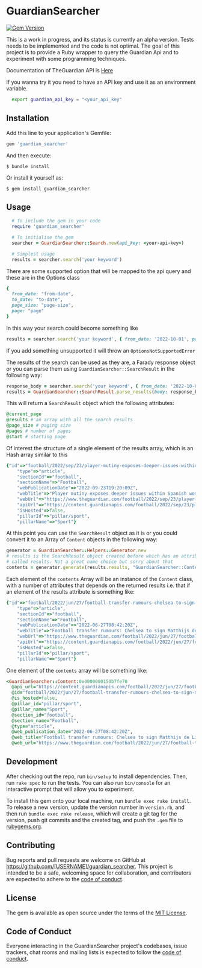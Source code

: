 # GuardianSearcher

[![Gem Version](https://badge.fury.io/rb/guardian_searcher.svg)](https://badge.fury.io/rb/guardian_searcher)

This is a work in progress, and its status is currently an alpha version. Tests needs to be implemented and the code is not optimal.
The goal of this project is to provide a Ruby wrapper to query the Guardian Api and to experiment with some programming techniques.

Documentation of TheGuardian API is [Here](https://open-platform.theguardian.com/documentation/)

If you wanna try it you need to have an API key and use it as an environment variable.

```bash
  export guardian_api_key = "<your_api_key"
```
## Installation

Add this line to your application's Gemfile:

```ruby
gem 'guardian_searcher'
```

And then execute:

    $ bundle install

Or install it yourself as:

    $ gem install guardian_searcher

## Usage

```ruby
  # To include the gem in your code
  require 'guardian_searcher'

  # To initialise the gem
  searcher = GuardianSearcher::Search.new(api_key: <your-api-key>)

  # Simplest usage
  results = searcher.search('your keyword') 
```

There are some supported option that will be mapped to the api query and these are in the Options
class

```ruby
{
  from_date: "from-date",
  to_date: "to-date",
  page_size: "page-size",
  page: "page"
}
```

In this way your search could become something like

```ruby
results = searcher.search('your keyword', { from_date: '2022-10-01', page_size: 10 })
```

If you add something unsupported it will throw an `OptionsNotSupportedError`

The results of the search can be used as they are, a Farady response object or you can parse them using `GuardianSearcher::SearchResult` in the following way:

```ruby
response_body = searcher.search('your keyword', { from_date: '2022-10-01', page_size: 10 }).body
results = GuardianSearcher::SearchResult.parse_results(body: response_body)
```
This will return a `SearchResult` object which the following attributes:

```ruby
@current_page
@results # an array with all the search results
@page_size # paging size
@pages # number of pages
@start # starting page
```

Of interest the structure of a single element of the results array, which is an Hash array similar to this

```ruby
{"id"=>"football/2022/sep/23/player-mutiny-exposes-deeper-issues-within-spanish-womens-football",
    "type"=>"article",
    "sectionId"=>"football",
    "sectionName"=>"Football",
    "webPublicationDate"=>"2022-09-23T19:20:09Z",
    "webTitle"=>"Player mutiny exposes deeper issues within Spanish women’s football | Sid Lowe",
    "webUrl"=>"https://www.theguardian.com/football/2022/sep/23/player-mutiny-exposes-deeper-issues-within-spanish-womens-football",
    "apiUrl"=>"https://content.guardianapis.com/football/2022/sep/23/player-mutiny-exposes-deeper-issues-within-spanish-womens-football",
    "isHosted"=>false,
    "pillarId"=>"pillar/sport",
    "pillarName"=>"Sport"}
```
At this point you can use the `SearchResult` object as it is or you could convert it to an Array of `Content` objects in the following way:
```ruby
generator = GuardianSearcher::Helpers::Generator.new
# results is the SearchResult object created before which has an attribute
# called results. Not a great name choice but sorry about that
contents = generator.generate(results.results, "GuardianSearcher::Content")
```

Each element of the `contents` Array will be an instance of the `Content` class, with a number of attributes that depends on the returned results i.e. that
if an element of the results attribute is something like:
```ruby
{"id"=>"football/2022/jun/27/football-transfer-rumours-chelsea-to-sign-matthijs-de-ligt-from-juventus",
    "type"=>"article",
    "sectionId"=>"football",
    "sectionName"=>"Football",
    "webPublicationDate"=>"2022-06-27T08:42:20Z",
    "webTitle"=>"Football transfer rumours: Chelsea to sign Matthijs de Ligt from Juventus? ",
    "webUrl"=>"https://www.theguardian.com/football/2022/jun/27/football-transfer-rumours-chelsea-to-sign-matthijs-de-ligt-from-juventus",
    "apiUrl"=>"https://content.guardianapis.com/football/2022/jun/27/football-transfer-rumours-chelsea-to-sign-matthijs-de-ligt-from-juventus",
    "isHosted"=>false,
    "pillarId"=>"pillar/sport",
    "pillarName"=>"Sport"}
```
One element of the `contents` array will be something like:

```ruby
<GuardianSearcher::Content:0x0000000150b7fe70
  @api_url="https://content.guardianapis.com/football/2022/jun/27/football-transfer-rumours-chelsea-to-sign-matthijs-de-ligt-from-juventus",
  @id="football/2022/jun/27/football-transfer-rumours-chelsea-to-sign-matthijs-de-ligt-from-juventus",
  @is_hosted=false,
  @pillar_id="pillar/sport",
  @pillar_name="Sport",
  @section_id="football",
  @section_name="Football",
  @type="article",
  @web_publication_date="2022-06-27T08:42:20Z",
  @web_title="Football transfer rumours: Chelsea to sign Matthijs de Ligt from Juventus? ",
  @web_url="https://www.theguardian.com/football/2022/jun/27/football-transfer-rumours-chelsea-to-sign-matthijs-de-ligt-from-juventus">
```

## Development

After checking out the repo, run `bin/setup` to install dependencies. Then, run `rake spec` to run the tests. You can also run `bin/console` for an interactive prompt that will allow you to experiment.

To install this gem onto your local machine, run `bundle exec rake install`. To release a new version, update the version number in `version.rb`, and then run `bundle exec rake release`, which will create a git tag for the version, push git commits and the created tag, and push the `.gem` file to [rubygems.org](https://rubygems.org).

## Contributing

Bug reports and pull requests are welcome on GitHub at https://github.com/[USERNAME]/guardian_searcher. This project is intended to be a safe, welcoming space for collaboration, and contributors are expected to adhere to the [code of conduct](https://github.com/[USERNAME]/guardian_searcher/blob/master/CODE_OF_CONDUCT.md).

## License

The gem is available as open source under the terms of the [MIT License](https://opensource.org/licenses/MIT).

## Code of Conduct

Everyone interacting in the GuardianSearcher project's codebases, issue trackers, chat rooms and mailing lists is expected to follow the [code of conduct](https://github.com/[USERNAME]/guardian_searcher/blob/master/CODE_OF_CONDUCT.md).
